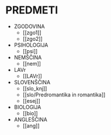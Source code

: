 # PREDMETI
 - ZGODOVINA
	 - [[zgo1]]
	 - [[zgo2]]
- PSIHOLOGIJA
	- [[psi]]
- NEMŠČINA
	- [[nem]]
- LAVr
	- [[LAVr]]
- SLOVENŠČINA
	- [[slo_knj]]
	- [[slo/Predromantika in romantika]]
	- [[esej]]
- BIOLOGIJA
	- [[bio]]
- ANGLEŠČINA
	- [[ang]]